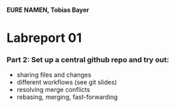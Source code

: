 
#### EURE NAMEN, Tobias Bayer

# Labreport 01

### Part 2: Set up a central github repo and try out:

* sharing files and changes
* different workflows (see git slides)
* resolving merge conflicts
* rebasing, merging, fast-forwarding

